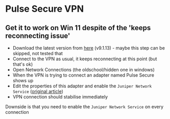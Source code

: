 # Pulse Secure VPN

## Get it to work on Win 11 despite of the 'keeps reconnecting issue'

- Download the latest version from [here](https://software.uconn.edu/pulse-secure-client-download/) (v9.1.13) - maybe this step can be skipped, not tested that
- Connect to the VPN as usual, it keeps reconnecting at this point (but that's ok)
- Open Network Connections (the oldschool/hidden one in windows)
- When the VPN is trying to connect an adapter named Pulse Secure shows up
- Edit the properties of this adapter and enable the `Juniper Network Service` ([original article](https://docs.pulsesecure.net/WebHelp/PCS/9.1R1/AG/Content/ps-pcs-gettingstartedguide-9.1R1/Download_Software.htm))
- VPN connection should stabilise immediately

Downside is that you need to enable the `Juniper Network Service` on every connection
